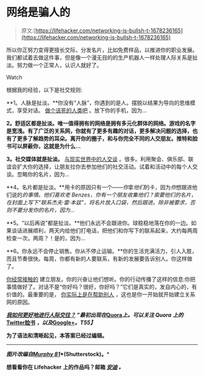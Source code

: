 # 网络是骗人的

> 原文:[https://lifehacker.com/networking-is-bullsh-t-1678236165](https://lifehacker.com/networking-is-bullsh-t-1678236165)

所以你正努力变得更擅长交际，分发名片，比如免费样品，以推进你的职业发展。我们都试着去做这件事，但是像一个漫无目的的生产机器人一样处理人际关系是扯淡。努力做一个正常人，认识人就好了。

Watch

根据我的经验，以下是社交规则:

**1。人脉是扯淡。**你没有“人脉”，你遇到的是人。摆脱以结果为导向的思维模式，享受对话。 [做个该死的人类吧](https://lifehacker.com/how-to-skip-the-sleaze-and-build-a-real-professional-ne-510256651) 。放下你的手机，因为...

**2。舒适区都是扯淡。唯一值得拥有的网络是拥有多元化群体的网络。游戏的名字是宽浅。有了广泛的关系网，你就有了更多有趣的对话，更多解决问题的选择，也有了更多了解趋势的耳朵。离开你的圈子，和与你完全不同的人交朋友。推特和脸书可以屏蔽你，这就是为什么...**

**3。社交媒体就是扯淡。** [与现实世界中的人交谈](https://lifehacker.com/eight-power-networking-tips-to-make-more-meaningful-con-1612095537) 。很多。利用聚会、俱乐部、联谊会扩大你的选择，让朋友拉你去参加他们的社交活动。试着和活动中的每个人交谈。忽略你的名片，因为...

**4。名片都是扯淡。**用卡的原因只有一个——*你*拿*他们*的卡，因为*你*想跟进他们说的*的事情。他们喜欢老 Benzes，你有一个朋友收集他们？索要他们的名片，在封面上写下“联系杰夫·雷·本兹”，将名片放入口袋，然后跟进。除非被要求，否则不要分发你的名片，因为...*

**5。“以后再说”都是扯淡。**他们永远不会跟进你。球稳稳地落在你的一边。如果谈话进展顺利，两天内给他们打电话，把他们和你写下的联系起来，大约每两周检查一次。两周？！是的，因为...

**6。你永远不会停止销售。你从不停止运输。**你的生活充满活力，引人入胜，而且节奏很快。每周，你都有新的人要联系，有新的发展要告诉别人。你这样做了。

[你经常接触的](https://lifehacker.com/go-beyond-simple-networking-and-organize-your-own-mast-824329576) 建立朋友。你的兴奋让他们想听。你的行动传播了这样的信息:你把事情做好了。对话不是“你好吗？很好，你好吗？”它们是真实的，发自内心的，有价值的。最重要的是， [你实际上是在帮助别人](http://lifehacker.com/stop-networking-and-start-helping-1506662821) ，这也是你一开始就开始建立关系网的原因。

**[***我如何更好地进行人际交往？***](http://www.quora.com/How-do-I-get-better-at-networking/answer/Zack-Freedman) ***”最初出现在***[**Quora**](http://www.quora.com/)***上。可以关注 Quora 上的***[**Twitter**](https://twitter.com/Quora)**[**脸书**](https://www.facebook.com/quora) ***，以及***[**Google+**](https://plus.google.com/111127313006403749982/posts)***。**T55】*****

****为了语法和清晰起见，本答案已经过编辑。****

* * *

*****图片改编自*[*Murphy 81*](http://www.shutterstock.com/pic-165774962/stock-vector-bull-icon-vector-illustration.html)*(Shutterstock)。*****

****想看看你在 Lifehacker 上的作品吗？邮箱 [*安迪*](mailto:andy@lifehacker.com) *。*****